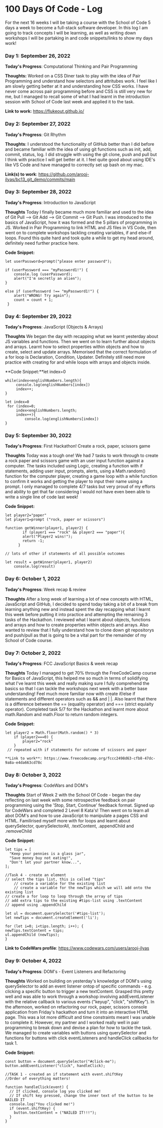 # 100 Days Of Code - Log

For the next 16 weeks I will be taking a course with the School of Code 5 days a week to become a full-stack software developer. In this log I am going to track concepts I will be learning, as well as writing down workshops I will be partaking in and code snippets/links to show my days work! 

### Day 1: September 26, 2022

**Today's Progress**: Computational Thinking and Pair Programming

**Thoughts:** Worked on a CSS Diner task to play with the idea of Pair Programming and understand how selectors and attritubes work. I feel like I am slowly getting better at it and understanding how CSS works. I have never come across pair programming before and CSS is still very new for me, but I managed to recall some of what I had learnt in the introduction session with School of Code last week and applied it to the task.

**Link to work:** https://flukeout.github.io/

### Day 2: September 27, 2022

**Today's Progress**: Git Rhythm

**Thoughts**: I understood the functionality of GitHub better than I did before and became familiar with the idea of using git functions such as init, add, commit, status, log. I did struggle with using the git clone, push and pull but I think with practice I will get better at it. I feel quite good about using IDE's like VS Code and have managed to correctly set up bash on my mac.

**Link(s) to work**: https://github.com/arooj-ilyas/bc13_git_demo/commits/main


### Day 3: September 28, 2022

**Today's Progress**: Introduction to JavaScript

**Thoughts** Today I finally became much more familiar and used to the idea of Git Pull --> Git Add --> Git Commit --> Git Push. I was introduced to the basics of JavaScript, how it was formed and the 5 pillars of programming in JS. Worked in Pair Programming to link HTML and JS files in VS Code, then went on to complete workshops tackling creating variables, if and else-if loops. Found this quite hard and took quite a while to get my head around, definitely need further practice here.

**Code Snippet:**
```
let userPassword=prompt("please enter password"); 

if (userPassword === "myPassword1!") {
    console.log (userPassword);
    alert("I'm secretly an alien");
}

else if (userPassword !== "myPassword1!") {
    alert("WRONG! Try again");
    count = count + 1; 
 }
 ```

### Day 4: September 29, 2022

**Today's Progress**: JavaScript (Objects & Arrays)

**Thoughts** We began the day with recapping what we learnt yesterday about JS variables and functions. Then we went on to learn further about objects and arrays. Learnt how to select properties within objects and how to create, select and update arrays. Memorised that the correct formulation of a for loop is Declaration, Condition, Updater. Definitely still need more practice with creating for and while loops with arrays and objects inside. 

**Code Snippet:**let index=0
   ``` 
while(index<englishNumbers.length){
        console.log(englishNumbers[index])
        index++;
}

let index=0
    for (index=0;
        index<englishNumbers.length;
        index++){
            console.log(englishNumbers[index])
}
```

### Day 5: September 30, 2022

**Today's Progress**: First Hackathon! Create a rock, paper, scissors game

**Thoughts** Today was a tough one! We had 7 tasks to work through to create a rock paper and scissors game with an user input function against a computer. The tasks included using Logic, creating a function with if statements, adding user input, prompts, alerts, using a Math.random() function for the computer player, creating a game loop with a while function to confirm it works and getting the player to input their name using a prompt. I only managed to complete 4/7 tasks but very proud of my efforts and ability to get that far considering I would not have even been able to write a single line of code last week!  

**Code Snippet:**
```
let player2="paper"
let player1=prompt ("rock, paper or scissors")
    
function getWinner(player1, player2) {
        if (player1 === "rock" && player2 === "paper"){ 
        alert("Player2 wins!");
        return -1;
      } 

// lots of other if statements of all possible outcomes

let result = getWinner(player1, player2)
    console.log(result)
```
### Day 6: October 1, 2022

**Today's Progress**: Week recap & review

**Thoughts** After a long week of learning a lot of new concepts with HTML, JavaScript and GitHub, I decided to spend today taking a bit of a break from learning anything new and instead spent the day recapping what I learnt this week before putting it into practice and attempting the remaining 3 tasks of the Hackathon. I reviewed what I learnt about objects, functions and arrays and how to create properties within objects and arrays. Also wanted to review that I fully understand how to clone down git repositorys and push/pull as that is going to be a vital part for the remainder of my School of Code course. 

### Day 7: October 2, 2022

**Today's Progress**: FCC JavaScript Basics & week recap 

**Thoughts** Today I managed to get 70% through the FreeCodeCamp course for Basics of JavaScript, this helped me so much in terms of solidifying what I've learnt this week and really making sure I fully comprehend the basics so that I can tackle the workshops next week with a better base understanding! Feel much more familiar now with create if/else if statements and different operators such as && and | |. Also learnt that there is a difference between the == (equality operator) and === (strict equlaity operator). Completed task 5/7 for the Hackathon and learnt more about math.Random and math.Floor to return random integers. 

**Code Snippet:**
```
let player2 = Math.floor(Math.random() * 3) 
    if (player2===0) {
        player2="rock"
    } 
 // repeated with if statements for outcome of scissors and paper

**Link to work**: https://www.freecodecamp.org/fccc2498d63-cfb8-47dc-9a8a-e4da663cd78c
```
### Day 8: October 3, 2022

**Today's Progress**: CodeWars and DOM's

**Thoughts** Start of Week 2 with the School Of Code - began the day reflecting on last week with some retrospective feedback on pair programming using the 'Stop, Start, Continue' feedback format. Signed up for CodeWars and completed 2 Level 8 Kata's! Then went on to learn all abot DOM's and how to use JavaScript to manipulate a pages CSS and HTML. Familirised myself more with for loops and learnt about querySelector, querySelectorAll, .textContent, .appendChild and .removeChild

**Code Snippet:**
```
let tips = [
  "Keep your pennies is a glass jar",
  "Save money buy not eating!",
  "Don't let your partner know...",
];

//Task 4 - create an element
// select the tips list, this is called "tips"
    // create a variable for the existing list
    // create a variable for the newTips which we will add onto the existing list
// create a for loop to loop through the array of tips
// add extra tips to the existing #tips-list using .textContent
// append using .appendChild

let ul = document.querySelector('#tips-list');
let newTips = document.createElement('li');

for (let i=0; i<tips.length; i++); {
newTips.textContent = tips;
ul.appendChild (newTips);
}
```

**Link to CodeWars profile**: https://www.codewars.com/users/arooj-ilyas

### Day 9: October 4, 2022

**Today's Progress**: DOM's - Event Listeners and Refactoring

**Thoughts** Worked on building on yesterday's knowledge of DOM's using querySelector to add an event listener ontop of specific commands - e.g. clicking a specific button to trigger a new textContent. Grasped this pretty well and was able to work through a workshop involving addEventListener with the relative callback to various events ("keyup", "click", "shiftKey"). In the afternoon, worked on refactoring our rock, paper, scissors console application from Friday's hackathon and turn it into an interactive HTML page. This was a lot more difficult and time constraints meant I was unable to complete it. However, my partner and I worked really well in pair programming to break down and devise a plan for how to tackle the task. We managed to create variables with buttons using querySelector and functions for buttons with click eventListeners and handleClick callbacks for task 1. 

**Code Snippet:**
```
const button = document.querySelector("#click-me");
button.addEventListener("click", handleClick);

//TASK 1 - created an if statement with event.shiftKey
//Order of everything matters!

function handleClick(event) {
  // If clicked, console log you clicked me!
  // If shift key pressed, change the inner text of the button to be NAILED IT 
  console.log("You clicked me!")
  if (event.shiftKey) {
    button.textContent = ("NAILED IT!!!");
  }
}
```